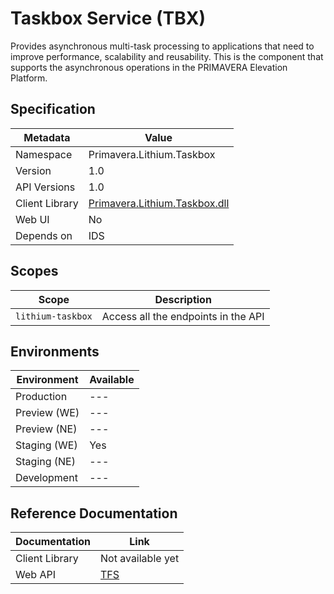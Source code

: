 # Taskbox Service (TBX)

Provides asynchronous multi-task processing to applications that need to improve performance, scalability and reusability. This is the component that supports the asynchronous operations in the PRIMAVERA Elevation Platform.

## Specification

| Metadata | Value |
| - | - |
| Namespace | Primavera.Lithium.Taskbox |
| Version | 1.0 |
| API Versions | 1.0 |
| Client Library | [Primavera.Lithium.Taskbox.dll]() |
| Web UI | No |
| Depends on | IDS |

## Scopes

| Scope | Description |
| - | - |
| `lithium-taskbox` | Access all the endpoints in the API |

## Environments

| Environment | Available |
| - | - |
| Production | --- |
| Preview (WE) | --- |
| Preview (NE) | --- |
| Staging (WE) | Yes |
| Staging (NE) | --- |
| Development | --- |

## Reference Documentation

| Documentation | Link |
| - | - |
| Client Library | Not available yet |
| Web API | [TFS](https://tfs.primaverabss.com/tfs/P.TEC.Elevation/Lithium/_versionControl?path=%24%2FLithium%2FMicroservices%2FCommon%2FTBX%2FMainline%2Freadme.md&version=T&_a=preview) |
